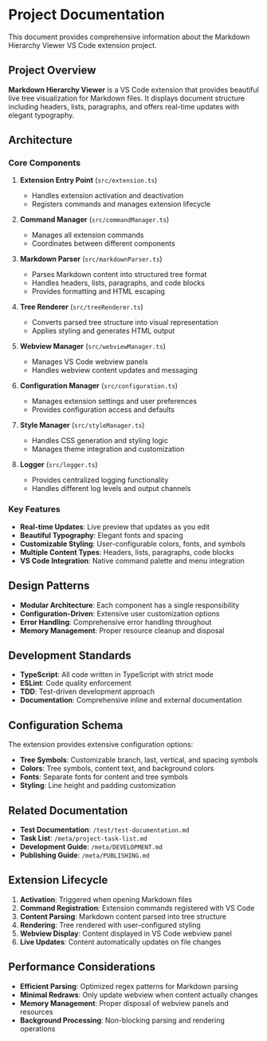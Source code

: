 # Project Documentation

This document provides comprehensive information about the Markdown Hierarchy Viewer VS Code extension project.

## Project Overview

**Markdown Hierarchy Viewer** is a VS Code extension that provides beautiful live tree visualization for Markdown files. It displays document structure including headers, lists, paragraphs, and offers real-time updates with elegant typography.

## Architecture

### Core Components

1. **Extension Entry Point** (`src/extension.ts`)

   - Handles extension activation and deactivation
   - Registers commands and manages extension lifecycle

2. **Command Manager** (`src/commandManager.ts`)

   - Manages all extension commands
   - Coordinates between different components

3. **Markdown Parser** (`src/markdownParser.ts`)

   - Parses Markdown content into structured tree format
   - Handles headers, lists, paragraphs, and code blocks
   - Provides formatting and HTML escaping

4. **Tree Renderer** (`src/treeRenderer.ts`)

   - Converts parsed tree structure into visual representation
   - Applies styling and generates HTML output

5. **Webview Manager** (`src/webviewManager.ts`)

   - Manages VS Code webview panels
   - Handles webview content updates and messaging

6. **Configuration Manager** (`src/configuration.ts`)

   - Manages extension settings and user preferences
   - Provides configuration access and defaults

7. **Style Manager** (`src/styleManager.ts`)

   - Handles CSS generation and styling logic
   - Manages theme integration and customization

8. **Logger** (`src/logger.ts`)
   - Provides centralized logging functionality
   - Handles different log levels and output channels

### Key Features

- **Real-time Updates**: Live preview that updates as you edit
- **Beautiful Typography**: Elegant fonts and spacing
- **Customizable Styling**: User-configurable colors, fonts, and symbols
- **Multiple Content Types**: Headers, lists, paragraphs, code blocks
- **VS Code Integration**: Native command palette and menu integration

## Design Patterns

- **Modular Architecture**: Each component has a single responsibility
- **Configuration-Driven**: Extensive user customization options
- **Error Handling**: Comprehensive error handling throughout
- **Memory Management**: Proper resource cleanup and disposal

## Development Standards

- **TypeScript**: All code written in TypeScript with strict mode
- **ESLint**: Code quality enforcement
- **TDD**: Test-driven development approach
- **Documentation**: Comprehensive inline and external documentation

## Configuration Schema

The extension provides extensive configuration options:

- **Tree Symbols**: Customizable branch, last, vertical, and spacing symbols
- **Colors**: Tree symbols, content text, and background colors
- **Fonts**: Separate fonts for content and tree symbols
- **Styling**: Line height and padding customization

## Related Documentation

- **Test Documentation**: `/test/test-documentation.md`
- **Task List**: `/meta/project-task-list.md`
- **Development Guide**: `/meta/DEVELOPMENT.md`
- **Publishing Guide**: `/meta/PUBLISHING.md`

## Extension Lifecycle

1. **Activation**: Triggered when opening Markdown files
2. **Command Registration**: Extension commands registered with VS Code
3. **Content Parsing**: Markdown content parsed into tree structure
4. **Rendering**: Tree rendered with user-configured styling
5. **Webview Display**: Content displayed in VS Code webview panel
6. **Live Updates**: Content automatically updates on file changes

## Performance Considerations

- **Efficient Parsing**: Optimized regex patterns for Markdown parsing
- **Minimal Redraws**: Only update webview when content actually changes
- **Memory Management**: Proper disposal of webview panels and resources
- **Background Processing**: Non-blocking parsing and rendering operations

